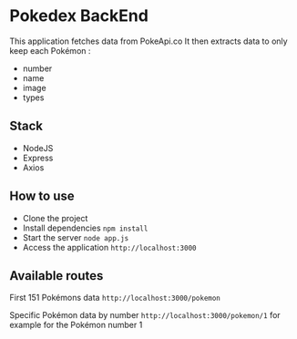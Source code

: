 # Pokedex BackEnd
This application fetches data from PokeApi.co
It then extracts data to only keep each Pokémon :
- number
- name
- image
- types

## Stack 
- NodeJS
- Express
- Axios

## How to use
- Clone the project
- Install dependencies
`npm install`
- Start the server
`node app.js`
- Access the application
`http://localhost:3000`


## Available routes
First 151 Pokémons data
`http://localhost:3000/pokemon`

Specific Pokémon data by number
`http://localhost:3000/pokemon/1` for example for the Pokémon number 1